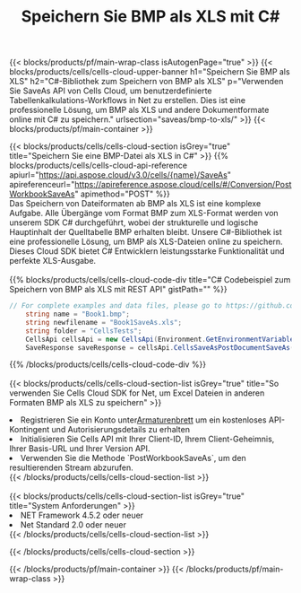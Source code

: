 ﻿---
title:  Speichern Sie BMP als XLS mit C#
description:  Verwendung des Aspose.Cells Cloud SDK für C# zum Speichern der Datei im BMP-Format als XLS-Formatdatei.
---
{{< blocks/products/pf/main-wrap-class isAutogenPage="true" >}}
{{< blocks/products/cells/cells-cloud-upper-banner h1="Speichern Sie BMP als XLS" h2="C#-Bibliothek zum Speichern von BMP als XLS" p="Verwenden Sie SaveAs API von Cells Cloud, um benutzerdefinierte Tabellenkalkulations-Workflows in Net zu erstellen. Dies ist eine professionelle Lösung, um BMP als XLS und andere Dokumentformate online mit C# zu speichern." urlsection="saveas/bmp-to-xls/" >}}
{{< blocks/products/pf/main-container >}}

{{< blocks/products/cells/cells-cloud-section isGrey="true" title="Speichern Sie eine BMP-Datei als XLS in C#" >}}
{{% blocks/products/cells/cells-cloud-api-reference apiurl="https://api.aspose.cloud/v3.0/cells/{name}/SaveAs" apireferenceurl="https://apireference.aspose.cloud/cells/#/Conversion/PostWorkbookSaveAs" apimethod="POST" %}}
<br/>
Das Speichern von Dateiformaten ab BMP als XLS ist eine komplexe Aufgabe. Alle Übergänge vom Format BMP zum XLS-Format werden von unserem SDK C# durchgeführt, wobei der strukturelle und logische Hauptinhalt der Quelltabelle BMP erhalten bleibt. Unsere C#-Bibliothek ist eine professionelle Lösung, um BMP als XLS-Dateien online zu speichern. Dieses Cloud SDK bietet C# Entwicklern leistungsstarke Funktionalität und perfekte XLS-Ausgabe.
<br/>
<br/>
{{% blocks/products/cells/cells-cloud-code-div title="C# Codebeispiel zum Speichern von BMP als XLS mit REST API" gistPath="" %}}
  
```cs
// For complete examples and data files, please go to https://github.com/aspose-cells-cloud/aspose-cells-cloud-dotnet/
    string name = "Book1.bmp";
    string newfilename = "Book1SaveAs.xls";
    string folder = "CellsTests";
    CellsApi cellsApi = new CellsApi(Environment.GetEnvironmentVariable("ProductClientId"), Environment.GetEnvironmentVariable("ProductClientSecret"));
    SaveResponse saveResponse = cellsApi.CellsSaveAsPostDocumentSaveAs(name, null, newfilename, null,null,folder);
```
  
{{% /blocks/products/cells/cells-cloud-code-div %}}
<br/>
<br/>
{{< blocks/products/cells/cells-cloud-section-list isGrey="true" title="So verwenden Sie Cells Cloud SDK for Net, um Excel Dateien in anderen Formaten BMP als XLS zu speichern" >}}
<li> Registrieren Sie ein Konto unter<a href="https://dashboard.aspose.cloud/">Armaturenbrett</a> um ein kostenloses API-Kontingent und Autorisierungsdetails zu erhalten</li>
<li>Initialisieren Sie Cells API mit Ihrer Client-ID, Ihrem Client-Geheimnis, Ihrer Basis-URL und Ihrer Version API.</li>
<li>Verwenden Sie die Methode `PostWorkbookSaveAs`, um den resultierenden Stream abzurufen.</li>
{{< /blocks/products/cells/cells-cloud-section-list >}}
<br/>
<br/>
{{< blocks/products/cells/cells-cloud-section-list isGrey="true" title="System Anforderungen" >}}
<li>NET Framework 4.5.2 oder neuer</li>
<li>Net Standard 2.0 oder neuer</li>
{{< /blocks/products/cells/cells-cloud-section-list >}}

{{< /blocks/products/cells/cells-cloud-section >}}

{{< /blocks/products/pf/main-container >}}
{{< /blocks/products/pf/main-wrap-class >}}
